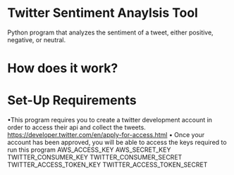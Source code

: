 # Twitter Sentiment Anaylsis Tool
Python program that analyzes the sentiment of a tweet, either positive, negative, or neutral. 

# How does it work?


# Set-Up Requirements 

•This program requires you to create a twitter development account in order to access their api and collect the tweets. 
https://developer.twitter.com/en/apply-for-access.html
• Once your account has been approved, you will be able to access the keys required to run this program
AWS_ACCESS_KEY
AWS_SECRET_KEY
TWITTER_CONSUMER_KEY
TWITTER_CONSUMER_SECRET
TWITTER_ACCESS_TOKEN_KEY 
TWITTER_ACCESS_TOKEN_SECRET
